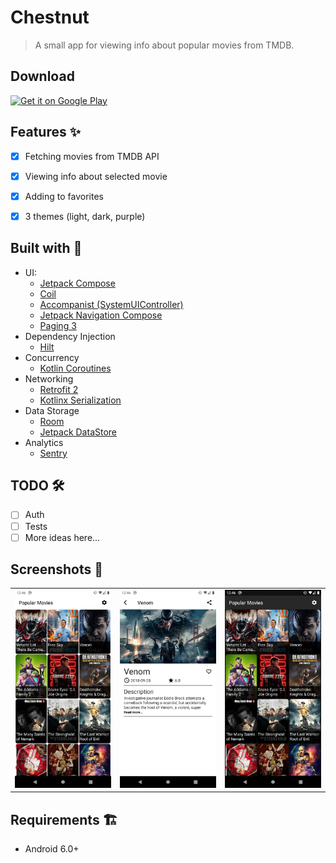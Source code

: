 # Chestnut
> A small app for viewing info about popular movies from TMDB.

## Download

<a href="https://play.google.com/store/apps/details?id=io.korostenskyi.chestnut">
  <img src="https://play.google.com/intl/en_us/badges/static/images/badges/en_badge_web_generic.png" 
       alt="Get it on Google Play"
       height="80" />
</a>

## Features ✨

- [x] Fetching movies from TMDB API
- [x] Viewing info about selected movie
- [x] Adding to favorites
- [x] 3 themes (light, dark, purple)


## Built with 🔨

- UI:
  - [Jetpack Compose](https://developer.android.com/jetpack/compose)
  - [Coil](https://github.com/coil-kt/coil)
  - [Accompanist (SystemUIController)](https://google.github.io/accompanist/systemuicontroller/)
  - [Jetpack Navigation Compose](https://developer.android.com/jetpack/compose/navigation)
  - [Paging 3](https://developer.android.com/topic/libraries/architecture/paging/v3-overview)
- Dependency Injection
  - [Hilt](https://developer.android.com/training/dependency-injection/hilt-android)
- Concurrency
  - [Kotlin Coroutines](https://github.com/Kotlin/kotlinx.coroutines)
- Networking
  - [Retrofit 2](https://square.github.io/retrofit/)
  - [Kotlinx Serialization](https://github.com/Kotlin/kotlinx.serialization)
- Data Storage
  - [Room](https://developer.android.com/training/data-storage/room)
  - [Jetpack DataStore](https://developer.android.com/topic/libraries/architecture/datastore)
- Analytics
  - [Sentry](https://sentry.io/)

## TODO 🛠

- [ ] Auth
- [ ] Tests
- [ ] More ideas here...

## Screenshots 📱

<table>
<tr>
<td>
<img src="./media/home-light.png">
</td>
<td>
<img src="./media/details-light.png">
</td>
<td>
<img src="./media/home-dark.png">
</td>
</tr>
</table>

## Requirements 🏗

- Android 6.0+
